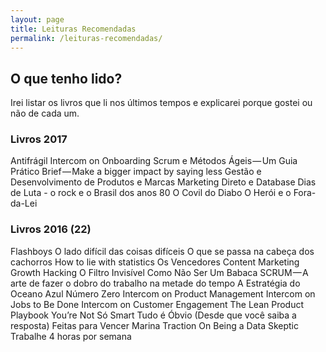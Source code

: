 ```yaml
---
layout: page
title: Leituras Recomendadas
permalink: /leituras-recomendadas/
---
```


## O que tenho lido?

Irei listar os livros que li nos últimos tempos e explicarei porque gostei ou não de cada um.

### Livros 2017
Antifrágil
Intercom on Onboarding
Scrum e Métodos Ágeis — Um Guia Prático
Brief — Make a bigger impact by saying less
Gestão e Desenvolvimento de Produtos e Marcas
Marketing Direto e Database
Dias de Luta - o rock e o Brasil dos anos 80
O Covil do Diabo
O Herói e o Fora-da-Lei

### Livros 2016 (22)
Flashboys
O lado difícil das coisas difíceis
O que se passa na cabeça dos cachorros
How to lie with statistics
Os Vencedores
Content Marketing Growth Hacking
O Filtro Invisível
Como Não Ser Um Babaca
SCRUM — A arte de fazer o dobro do trabalho na metade do tempo
A Estratégia do Oceano Azul
Número Zero
Intercom on Product Management
Intercom on Jobs to Be Done
Intercom on Customer Engagement
The Lean Product Playbook
You’re Not Só Smart
Tudo é Óbvio (Desde que você saiba a resposta)
Feitas para Vencer
Marina
Traction
On Being a Data Skeptic
Trabalhe 4 horas por semana